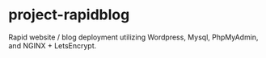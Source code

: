 # project-rapidblog
Rapid website / blog deployment utilizing Wordpress, Mysql, PhpMyAdmin, and NGINX + LetsEncrypt.
